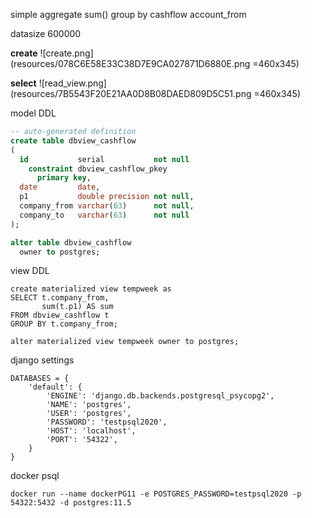 simple aggregate sum() group by cashflow account\_from 

datasize 600000

**create**
![create.png](resources/078C6E58E33C38D7E9CA027871D6880E.png =460x345)

**select**
![read_view.png](resources/7B5543F20E21AA0D8B08DAED809D5C51.png =460x345)

model DDL
```SQL
-- auto-generated definition
create table dbview_cashflow
(
  id           serial           not null
    constraint dbview_cashflow_pkey
      primary key,
  date         date,
  p1           double precision not null,
  company_from varchar(63)      not null,
  company_to   varchar(63)      not null
);

alter table dbview_cashflow
  owner to postgres;
```

view DDL
```
create materialized view tempweek as
SELECT t.company_from,
       sum(t.p1) AS sum
FROM dbview_cashflow t
GROUP BY t.company_from;

alter materialized view tempweek owner to postgres;
```

django settings
```
DATABASES = {
    'default': {
        'ENGINE': 'django.db.backends.postgresql_psycopg2',
        'NAME': 'postgres',
        'USER': 'postgres',
        'PASSWORD': 'testpsql2020',
        'HOST': 'localhost',
        'PORT': '54322',
    }
}
```

docker psql
```
docker run --name dockerPG11 -e POSTGRES_PASSWORD=testpsql2020 -p 54322:5432 -d postgres:11.5
```